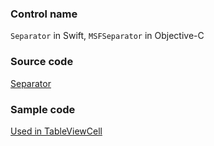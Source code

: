 ### Control name

`Separator` in Swift, `MSFSeparator` in Objective-C

### Source code

[Separator](https://github.com/microsoft/fluentui-apple/blob/master/ios/FluentUI/Controls/Separator.swift)

### Sample code

[Used in TableViewCell](https://github.com/microsoft/fluentui-apple/blob/master/ios/FluentUI/Table%20View/TableViewCell.swift)

